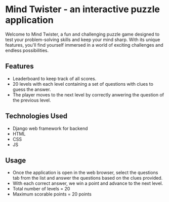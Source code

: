 # Mind Twister - an interactive puzzle application

Welcome to Mind Twister, a fun and challenging puzzle game designed to test your problem-solving skills and keep your mind sharp. With its unique features, you'll find yourself immersed in a world of exciting challenges and endless possibilities.

## Features

* Leaderboard to keep track of all scores.
* 20 levels with each level containing a set of questions with clues to guess the answer.
* The player moves to the next level by correctly anwering the question of the previous level. 

## Technologies Used

* Django web framework for backend
* HTML
* CSS 
* JS

## Usage

* Once the application is open in the web browser, select the questions tab from the list and answer the questions based on the clues provided. 
* With each correct answer, we win a point and advance to the next level.
* Total number of levels = 20
* Maximum scorable points = 20 points
